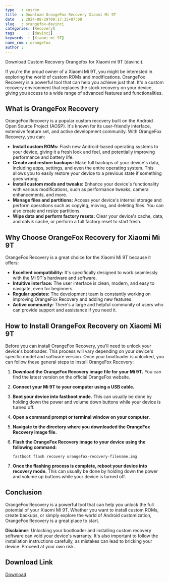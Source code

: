 ```yaml
---
type   : cusrom
title  : Download OrangeFox Recovery Xiaomi Mi 9T
date   : 2024-08-29T09:17:35+07:00
slug   : orangefox-davinci
categories: [Recovery]
tags      : [davinci]
keywords  : [Xiaomi mi 9T]
name_rom : orangefox
author : 
---
```


Download Custom Recovery Orangefox for Xiaomi mi 9T (davinci).

If you're the proud owner of a Xiaomi Mi 9T, you might be interested in exploring the world of custom ROMs and modifications. OrangeFox Recovery is a powerful tool that can help you achieve just that. It's a custom recovery environment that replaces the stock recovery on your device, giving you access to a wide range of advanced features and functionalities.

## What is OrangeFox Recovery

OrangeFox Recovery is a popular custom recovery built on the Android Open Source Project (AOSP). It's known for its user-friendly interface, extensive feature set, and active development community. With OrangeFox Recovery, you can:

* **Install custom ROMs:** Flash new Android-based operating systems to your device, giving it a fresh look and feel, and potentially improving performance and battery life.
* **Create and restore backups:** Make full backups of your device's data, including apps, settings, and even the entire operating system. This allows you to easily restore your device to a previous state if something goes wrong.
* **Install custom mods and tweaks:** Enhance your device's functionality with various modifications, such as performance tweaks, camera enhancements, and more.
* **Manage files and partitions:** Access your device's internal storage and perform operations such as copying, moving, and deleting files. You can also create and resize partitions.
* **Wipe data and perform factory resets:** Clear your device's cache, data, and dalvik cache, or perform a full factory reset to start fresh.

## Why Choose OrangeFox Recovery for Xiaomi Mi 9T

OrangeFox Recovery is a great choice for the Xiaomi Mi 9T because it offers:

* **Excellent compatibility:** It's specifically designed to work seamlessly with the Mi 9T's hardware and software.
* **Intuitive interface:** The user interface is clean, modern, and easy to navigate, even for beginners.
* **Regular updates:** The development team is constantly working on improving OrangeFox Recovery and adding new features.
* **Active community:** There's a large and helpful community of users who can provide support and assistance if you need it.

## How to Install OrangeFox Recovery on Xiaomi Mi 9T

Before you can install OrangeFox Recovery, you'll need to unlock your device's bootloader. This process will vary depending on your device's specific model and software version. Once your bootloader is unlocked, you can follow these general steps to install OrangeFox Recovery:

1. **Download the OrangeFox Recovery image file for your Mi 9T.** You can find the latest version on the official OrangeFox website.
2. **Connect your Mi 9T to your computer using a USB cable.**
3. **Boot your device into fastboot mode.** This can usually be done by holding down the power and volume down buttons while your device is turned off.
4. **Open a command prompt or terminal window on your computer.**
5. **Navigate to the directory where you downloaded the OrangeFox Recovery image file.**
6. **Flash the OrangeFox Recovery image to your device using the following command:**

   ```
   fastboot flash recovery orangefox-recovery-filename.img
   ```

7. **Once the flashing process is complete, reboot your device into recovery mode.** This can usually be done by holding down the power and volume up buttons while your device is turned off.

## Conclusion

OrangeFox Recovery is a powerful tool that can help you unlock the full potential of your Xiaomi Mi 9T. Whether you want to install custom ROMs, create backups, or simply explore the world of Android customization, OrangeFox Recovery is a great place to start.

**Disclaimer:** Unlocking your bootloader and installing custom recovery software can void your device's warranty. It's also important to follow the installation instructions carefully, as mistakes can lead to bricking your device. Proceed at your own risk.


## Download Link
[Download](https://orangefox.download/device/davinci)


